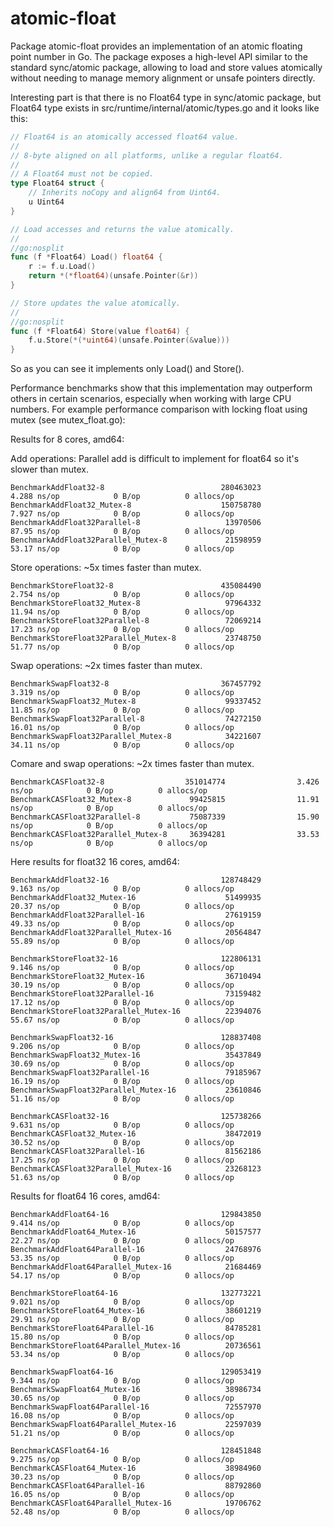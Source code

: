 # atomic-float

Package atomic-float provides an implementation of an atomic floating point number in Go.
The package exposes a high-level API similar to the standard sync/atomic package, allowing to load and store values atomically without needing to manage memory alignment or unsafe pointers directly.

Interesting part is that there is no Float64 type in sync/atomic package, but Float64 type exists in
src/runtime/internal/atomic/types.go and it looks like this:

```GO
// Float64 is an atomically accessed float64 value.
//
// 8-byte aligned on all platforms, unlike a regular float64.
//
// A Float64 must not be copied.
type Float64 struct {
	// Inherits noCopy and align64 from Uint64.
	u Uint64
}

// Load accesses and returns the value atomically.
//
//go:nosplit
func (f *Float64) Load() float64 {
	r := f.u.Load()
	return *(*float64)(unsafe.Pointer(&r))
}

// Store updates the value atomically.
//
//go:nosplit
func (f *Float64) Store(value float64) {
	f.u.Store(*(*uint64)(unsafe.Pointer(&value)))
}
```

So as you can see it implements only Load() and Store().

Performance benchmarks show that this implementation may outperform others in certain scenarios,
especially when working with large CPU numbers.
For example performance comparison with locking float using mutex (see mutex_float.go):

Results for 8 cores, amd64:

Add operations:
Parallel add is difficult to implement for float64 so it's slower than mutex.
```
BenchmarkAddFloat32-8                          280463023                4.288 ns/op            0 B/op          0 allocs/op
BenchmarkAddFloat32_Mutex-8                    150758780                7.927 ns/op            0 B/op          0 allocs/op
BenchmarkAddFloat32Parallel-8                   13970506                87.95 ns/op            0 B/op          0 allocs/op
BenchmarkAddFloat32Parallel_Mutex-8             21598959                53.17 ns/op            0 B/op          0 allocs/op
```

Store operations:
~5x times faster than mutex.
```
BenchmarkStoreFloat32-8                        435084490                2.754 ns/op            0 B/op          0 allocs/op
BenchmarkStoreFloat32_Mutex-8                   97964332                11.94 ns/op            0 B/op          0 allocs/op
BenchmarkStoreFloat32Parallel-8                 72069214                17.23 ns/op            0 B/op          0 allocs/op
BenchmarkStoreFloat32Parallel_Mutex-8           23748750                51.77 ns/op            0 B/op          0 allocs/op
```

Swap operations:
~2x times faster than mutex.
```
BenchmarkSwapFloat32-8                         367457792                3.319 ns/op            0 B/op          0 allocs/op
BenchmarkSwapFloat32_Mutex-8                    99337452                11.85 ns/op            0 B/op          0 allocs/op
BenchmarkSwapFloat32Parallel-8                  74272150                16.01 ns/op            0 B/op          0 allocs/op
BenchmarkSwapFloat32Parallel_Mutex-8            34221607                34.11 ns/op            0 B/op          0 allocs/op
```

Comare and swap operations:
~2x times faster than mutex.
```
BenchmarkCASFloat32-8                  351014774                3.426 ns/op            0 B/op          0 allocs/op
BenchmarkCASFloat32_Mutex-8             99425815                11.91 ns/op            0 B/op          0 allocs/op
BenchmarkCASFloat32Parallel-8           75087339                15.90 ns/op            0 B/op          0 allocs/op
BenchmarkCASFloat32Parallel_Mutex-8     36394281                33.53 ns/op            0 B/op          0 allocs/op
```

Here results for float32 16 cores, amd64:
```
BenchmarkAddFloat32-16                         128748429                9.163 ns/op            0 B/op          0 allocs/op
BenchmarkAddFloat32_Mutex-16                    51499935                20.37 ns/op            0 B/op          0 allocs/op
BenchmarkAddFloat32Parallel-16                  27619159                49.33 ns/op            0 B/op          0 allocs/op
BenchmarkAddFloat32Parallel_Mutex-16            20564847                55.89 ns/op            0 B/op          0 allocs/op

BenchmarkStoreFloat32-16                       122806131                9.146 ns/op            0 B/op          0 allocs/op
BenchmarkStoreFloat32_Mutex-16                  36710494                30.19 ns/op            0 B/op          0 allocs/op
BenchmarkStoreFloat32Parallel-16                73159482                17.12 ns/op            0 B/op          0 allocs/op
BenchmarkStoreFloat32Parallel_Mutex-16          22394076                55.67 ns/op            0 B/op          0 allocs/op

BenchmarkSwapFloat32-16                        128837408                9.206 ns/op            0 B/op          0 allocs/op
BenchmarkSwapFloat32_Mutex-16                   35437849                30.69 ns/op            0 B/op          0 allocs/op
BenchmarkSwapFloat32Parallel-16                 79185967                16.19 ns/op            0 B/op          0 allocs/op
BenchmarkSwapFloat32Parallel_Mutex-16           23610846                51.16 ns/op            0 B/op          0 allocs/op

BenchmarkCASFloat32-16                         125738266                9.631 ns/op            0 B/op          0 allocs/op
BenchmarkCASFloat32_Mutex-16                    38472019                30.52 ns/op            0 B/op          0 allocs/op
BenchmarkCASFloat32Parallel-16                  81562186                17.25 ns/op            0 B/op          0 allocs/op
BenchmarkCASFloat32Parallel_Mutex-16            23268123                51.63 ns/op            0 B/op          0 allocs/op
```

Results for float64 16 cores, amd64:
```
BenchmarkAddFloat64-16                         129843850                9.414 ns/op            0 B/op          0 allocs/op
BenchmarkAddFloat64_Mutex-16                    50157577                22.27 ns/op            0 B/op          0 allocs/op
BenchmarkAddFloat64Parallel-16                  24768976                53.35 ns/op            0 B/op          0 allocs/op
BenchmarkAddFloat64Parallel_Mutex-16            21684469                54.17 ns/op            0 B/op          0 allocs/op

BenchmarkStoreFloat64-16                       132773221                9.021 ns/op            0 B/op          0 allocs/op
BenchmarkStoreFloat64_Mutex-16                  38601219                29.91 ns/op            0 B/op          0 allocs/op
BenchmarkStoreFloat64Parallel-16                84785281                15.80 ns/op            0 B/op          0 allocs/op
BenchmarkStoreFloat64Parallel_Mutex-16          20736561                53.34 ns/op            0 B/op          0 allocs/op

BenchmarkSwapFloat64-16                        129053419                9.344 ns/op            0 B/op          0 allocs/op
BenchmarkSwapFloat64_Mutex-16                   38986734                30.65 ns/op            0 B/op          0 allocs/op
BenchmarkSwapFloat64Parallel-16                 72557970                16.08 ns/op            0 B/op          0 allocs/op
BenchmarkSwapFloat64Parallel_Mutex-16           22597039                51.21 ns/op            0 B/op          0 allocs/op

BenchmarkCASFloat64-16                         128451848                9.275 ns/op            0 B/op          0 allocs/op
BenchmarkCASFloat64_Mutex-16                    38984960                30.23 ns/op            0 B/op          0 allocs/op
BenchmarkCASFloat64Parallel-16                  88792860                16.05 ns/op            0 B/op          0 allocs/op
BenchmarkCASFloat64Parallel_Mutex-16            19706762                52.48 ns/op            0 B/op          0 allocs/op
```